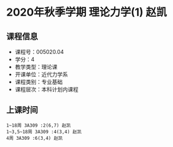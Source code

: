 # 2020年秋季学期 理论力学(1) 赵凯






## 课程信息

- 课程号：005020.04
- 学分：4
- 教学类型：理论课
- 开课单位：近代力学系
- 课程类别：专业基础
- 课程层次：本科计划内课程

## 上课时间

```
1~18周 3A309 :2(6,7) 赵凯
1~3,5~18周 3A309 :4(3,4) 赵凯
4周 3A309 :6(3,4) 赵凯
```


